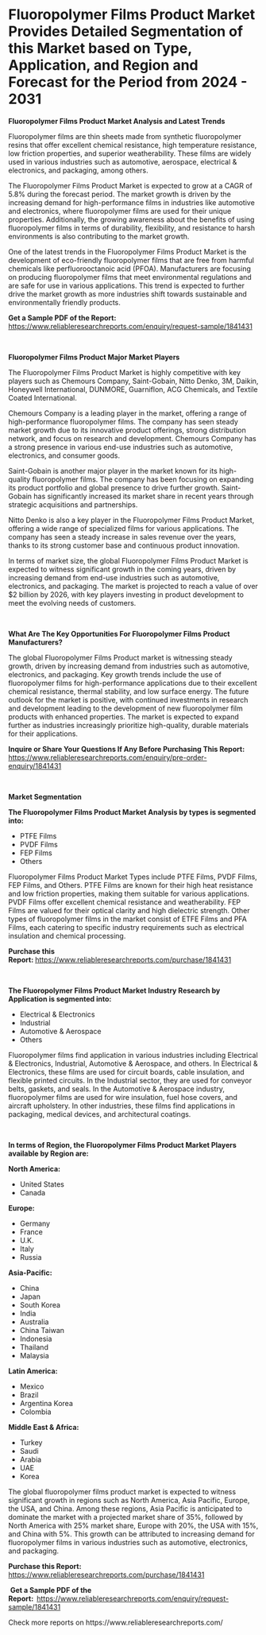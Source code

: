 <p><h1>Fluoropolymer Films Product Market Provides Detailed Segmentation of this Market based on Type, Application, and Region and Forecast for the Period from 2024 - 2031</h1></p><p><strong>Fluoropolymer Films Product Market Analysis and Latest Trends</strong></p>
<p><p>Fluoropolymer films are thin sheets made from synthetic fluoropolymer resins that offer excellent chemical resistance, high temperature resistance, low friction properties, and superior weatherability. These films are widely used in various industries such as automotive, aerospace, electrical & electronics, and packaging, among others.</p><p>The Fluoropolymer Films Product Market is expected to grow at a CAGR of 5.8% during the forecast period. The market growth is driven by the increasing demand for high-performance films in industries like automotive and electronics, where fluoropolymer films are used for their unique properties. Additionally, the growing awareness about the benefits of using fluoropolymer films in terms of durability, flexibility, and resistance to harsh environments is also contributing to the market growth.</p><p>One of the latest trends in the Fluoropolymer Films Product Market is the development of eco-friendly fluoropolymer films that are free from harmful chemicals like perfluorooctanoic acid (PFOA). Manufacturers are focusing on producing fluoropolymer films that meet environmental regulations and are safe for use in various applications. This trend is expected to further drive the market growth as more industries shift towards sustainable and environmentally friendly products.</p></p>
<p><strong>Get a Sample PDF of the Report:&nbsp;</strong> <a href="https://www.reliableresearchreports.com/enquiry/request-sample/1841431">https://www.reliableresearchreports.com/enquiry/request-sample/1841431</a></p>
<p>&nbsp;</p>
<p><strong>Fluoropolymer Films Product Major Market Players</strong></p>
<p><p>The Fluoropolymer Films Product Market is highly competitive with key players such as Chemours Company, Saint-Gobain, Nitto Denko, 3M, Daikin, Honeywell International, DUNMORE, Guarniflon, ACG Chemicals, and Textile Coated International.</p><p>Chemours Company is a leading player in the market, offering a range of high-performance fluoropolymer films. The company has seen steady market growth due to its innovative product offerings, strong distribution network, and focus on research and development. Chemours Company has a strong presence in various end-use industries such as automotive, electronics, and consumer goods.</p><p>Saint-Gobain is another major player in the market known for its high-quality fluoropolymer films. The company has been focusing on expanding its product portfolio and global presence to drive further growth. Saint-Gobain has significantly increased its market share in recent years through strategic acquisitions and partnerships.</p><p>Nitto Denko is also a key player in the Fluoropolymer Films Product Market, offering a wide range of specialized films for various applications. The company has seen a steady increase in sales revenue over the years, thanks to its strong customer base and continuous product innovation.</p><p>In terms of market size, the global Fluoropolymer Films Product Market is expected to witness significant growth in the coming years, driven by increasing demand from end-use industries such as automotive, electronics, and packaging. The market is projected to reach a value of over $2 billion by 2026, with key players investing in product development to meet the evolving needs of customers.</p></p>
<p>&nbsp;</p>
<p><strong>What Are The Key Opportunities For Fluoropolymer Films Product Manufacturers?</strong></p>
<p><p>The global Fluoropolymer Films Product market is witnessing steady growth, driven by increasing demand from industries such as automotive, electronics, and packaging. Key growth trends include the use of fluoropolymer films for high-performance applications due to their excellent chemical resistance, thermal stability, and low surface energy. The future outlook for the market is positive, with continued investments in research and development leading to the development of new fluoropolymer film products with enhanced properties. The market is expected to expand further as industries increasingly prioritize high-quality, durable materials for their applications.</p></p>
<p><strong>Inquire or Share Your Questions If Any Before Purchasing This Report:</strong> <a href="https://www.reliableresearchreports.com/enquiry/pre-order-enquiry/1841431">https://www.reliableresearchreports.com/enquiry/pre-order-enquiry/1841431</a></p>
<p>&nbsp;</p>
<p><strong>Market Segmentation</strong></p>
<p><strong>The Fluoropolymer Films Product Market Analysis by types is segmented into:</strong></p>
<p><ul><li>PTFE Films</li><li>PVDF Films</li><li>FEP Films</li><li>Others</li></ul></p>
<p><p>Fluoropolymer Films Product Market Types include PTFE Films, PVDF Films, FEP Films, and Others. PTFE Films are known for their high heat resistance and low friction properties, making them suitable for various applications. PVDF Films offer excellent chemical resistance and weatherability. FEP Films are valued for their optical clarity and high dielectric strength. Other types of fluoropolymer films in the market consist of ETFE Films and PFA Films, each catering to specific industry requirements such as electrical insulation and chemical processing.</p></p>
<p><strong>Purchase this Report:&nbsp;</strong><a href="https://www.reliableresearchreports.com/purchase/1841431">https://www.reliableresearchreports.com/purchase/1841431</a></p>
<p>&nbsp;</p>
<p><strong>The Fluoropolymer Films Product Market Industry Research by Application is segmented into:</strong></p>
<p><ul><li>Electrical & Electronics</li><li>Industrial</li><li>Automotive & Aerospace</li><li>Others</li></ul></p>
<p><p>Fluoropolymer films find application in various industries including Electrical & Electronics, Industrial, Automotive & Aerospace, and others. In Electrical & Electronics, these films are used for circuit boards, cable insulation, and flexible printed circuits. In the Industrial sector, they are used for conveyor belts, gaskets, and seals. In the Automotive & Aerospace industry, fluoropolymer films are used for wire insulation, fuel hose covers, and aircraft upholstery. In other industries, these films find applications in packaging, medical devices, and architectural coatings.</p></p>
<p>&nbsp;</p>
<p><strong>In terms of Region, the Fluoropolymer Films Product Market Players available by Region are:</strong></p>
<p>
    <p> <strong> North America: </strong>
        <ul>
            <li>United States</li>
            <li>Canada</li>
        </ul>
        </p> 
    <p> <strong> Europe: </strong>
        <ul>
            <li>Germany</li>
            <li>France</li>
            <li>U.K.</li>
            <li>Italy</li>
            <li>Russia</li>
        </ul>
        </p> 
    <p> <strong> Asia-Pacific: </strong>
        <ul>
            <li>China</li>
            <li>Japan</li>
            <li>South Korea</li>
            <li>India</li>
            <li>Australia</li>
            <li>China Taiwan</li>
            <li>Indonesia</li>
            <li>Thailand</li>
            <li>Malaysia</li>
        </ul>
        </p> 
    <p> <strong> Latin America: </strong>
        <ul>
            <li>Mexico</li>
            <li>Brazil</li>
            <li>Argentina Korea</li>
            <li>Colombia</li>
        </ul>
        </p> 
    <p> <strong> Middle East & Africa: </strong>
        <ul>
            <li>Turkey</li>
            <li>Saudi</li>
            <li>Arabia</li>
            <li>UAE</li>
            <li>Korea</li>
        </ul>
    </p>
    </p>
<p><p>The global fluoropolymer films product market is expected to witness significant growth in regions such as North America, Asia Pacific, Europe, the USA, and China. Among these regions, Asia Pacific is anticipated to dominate the market with a projected market share of 35%, followed by North America with 25% market share, Europe with 20%, the USA with 15%, and China with 5%. This growth can be attributed to increasing demand for fluoropolymer films in various industries such as automotive, electronics, and packaging.</p></p>
<p><strong>Purchase this Report: </strong><a href="https://www.reliableresearchreports.com/purchase/1841431">https://www.reliableresearchreports.com/purchase/1841431</a></p>
<p>&nbsp;<strong>Get a Sample PDF of the Report:&nbsp;&nbsp;</strong><a href="https://www.reliableresearchreports.com/enquiry/request-sample/1841431">https://www.reliableresearchreports.com/enquiry/request-sample/1841431</a></p>
<p><strong></strong></p>
<p>Check more reports on https://www.reliableresearchreports.com/</p>